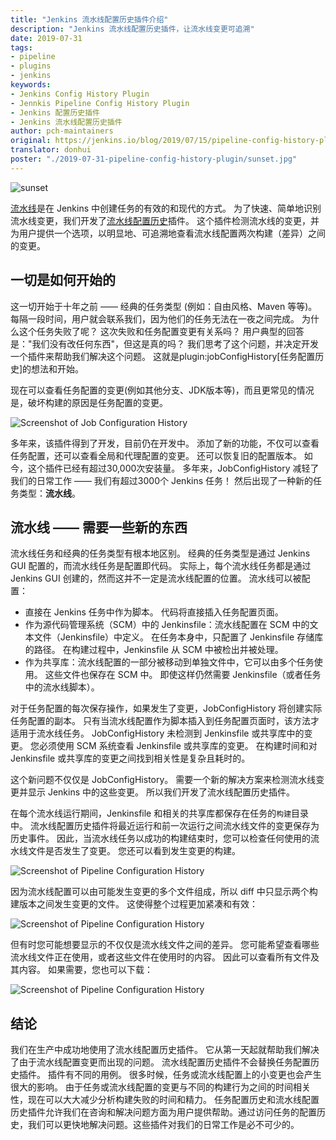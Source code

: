```yaml
---
title: "Jenkins 流水线配置历史插件介绍"
description: "Jenkins 流水线配置历史插件，让流水线变更可追溯"
date: 2019-07-31
tags:
- pipeline
- plugins
- jenkins
keywords:
- Jenkins Config History Plugin
- Jennkis Pipeline Config History Plugin
- Jenkins 配置历史插件
- Jenkins 流水线配置历史插件
author: pch-maintainers
original: https://jenkins.io/blog/2019/07/15/pipeline-config-history-plugin/
translator: donhui
poster: "./2019-07-31-pipeline-config-history-plugin/sunset.jpg"
---
```


![sunset](sunset.jpg)

[流水线](https://jenkins.io/doc/book/pipeline/)是在 Jenkins 中创建任务的有效的和现代的方式。
为了快速、简单地识别流水线变更，我们开发了[流水线配置历史](https://plugins.jenkins.io/pipeline-config-history)插件。
这个插件检测流水线的变更，并为用户提供一个选项，以明显地、可追溯地查看流水线配置两次构建（差异）之间的变更。

## 一切是如何开始的

这一切开始于十年之前 —— 经典的任务类型 (例如：自由风格、Maven 等等)。
每隔一段时间，用户就会联系我们，因为他们的任务无法在一夜之间完成。
为什么这个任务失败了呢？
这次失败和任务配置变更有关系吗？
用户典型的回答是："我们没有改任何东西"，但这是真的吗？
我们思考了这个问题，并决定开发一个插件来帮助我们解决这个问题。
这就是plugin:jobConfigHistory[任务配置历史]的想法和开始。

现在可以查看任务配置的变更(例如其他分支、JDK版本等)，而且更常见的情况是，破坏构建的原因是任务配置的变更。

![Screenshot of Job Configuration History](Diff_2.6.png)

多年来，该插件得到了开发，目前仍在开发中。
添加了新的功能，不仅可以查看任务配置，还可以查看全局和代理配置的变更。
还可以恢复旧的配置版本。
如今，这个插件已经有超过30,000次安装量。
多年来，JobConfigHistory 减轻了我们的日常工作 —— 我们有超过3000个 Jenkins 任务！
然后出现了一种新的任务类型：**流水线**。


## 流水线 —— 需要一些新的东西

流水线任务和经典的任务类型有根本地区别。
经典的任务类型是通过 Jenkins GUI 配置的，而流水线任务是配置即代码。
实际上，每个流水线任务都是通过 Jenkins GUI 创建的，然而这并不一定是流水线配置的位置。
流水线可以被配置：

* 直接在 Jenkins 任务中作为脚本。
  代码将直接插入任务配置页面。
* 作为源代码管理系统（SCM）中的 Jenkinsfile：流水线配置在 SCM 中的文本文件（Jenkinsfile）中定义。
  在任务本身中，只配置了 Jenkinsfile 存储库的路径。
  在构建过程中，Jenkinsfile 从 SCM 中被检出并被处理。
* 作为共享库：流水线配置的一部分被移动到单独文件中，它可以由多个任务使用。
  这些文件也保存在 SCM 中。
  即使这样仍然需要 Jenkinsfile（或者任务中的流水线脚本）。

对于任务配置的每次保存操作，如果发生了变更，JobConfigHistory 将创建实际任务配置的副本。
只有当流水线配置作为脚本插入到任务配置页面时，该方法才适用于流水线任务。
JobConfigHistory 未检测到 Jenkinsfile 或共享库中的变更。
您必须使用 SCM 系统查看 Jenkinsfile 或共享库的变更。
在构建时间和对 Jenkinsfile 或共享库的变更之间找到相关性是复杂且耗时的。

这个新问题不仅仅是 JobConfigHistory。
需要一个新的解决方案来检测流水线变更并显示 Jenkins 中的这些变更。
所以我们开发了流水线配置历史插件。

在每个流水线运行期间，Jenkinsfile 和相关的共享库都保存在任务的`构建`目录中。
流水线配置历史插件将最近运行和前一次运行之间流水线文件的变更保存为历史事件。
因此，当流水线任务以成功的构建结束时，您可以检查任何使用的流水线文件是否发生了变更。
您还可以看到发生变更的构建。

![Screenshot of Pipeline Configuration History](image2019-5-15_13-44-54.png)

因为流水线配置可以由可能发生变更的多个文件组成，所以 diff 中只显示两个构建版本之间发生变更的文件。
这使得整个过程更加紧凑和有效：

![Screenshot of Pipeline Configuration History](image2019-5-15_14-5-13.png)

但有时您可能想要显示的不仅仅是流水线文件之间的差异。
您可能希望查看哪些流水线文件正在使用，或者这些文件在使用时的内容。
因此可以查看所有文件及其内容。
如果需要，您也可以下载：

![Screenshot of Pipeline Configuration History](image2019-5-15_14-11-7.png)

## 结论

我们在生产中成功地使用了流水线配置历史插件。
它从第一天起就帮助我们解决了由于流水线配置变更而出现的问题。
流水线配置历史插件不会替换任务配置历史插件。
插件有不同的用例。
很多时候，任务或流水线配置上的小变更也会产生很大的影响。
由于任务或流水线配置的变更与不同的构建行为之间的时间相关性，现在可以大大减少分析构建失败的时间和精力。
任务配置历史和流水线配置历史插件允许我们在咨询和解决问题方面为用户提供帮助。通过访问任务的配置历史，我们可以更快地解决问题。这些插件对我们的日常工作是必不可少的。
